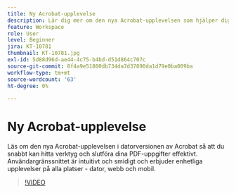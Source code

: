 ```yaml
---
title: Ny Acrobat-upplevelse
description: Lär dig mer om den nya Acrobat-upplevelsen som hjälper dig att snabbt hitta verktyg och slutföra dina PDF-uppgifter effektivt
feature: Workspace
role: User
level: Beginner
jira: KT-10781
thumbnail: KT-10781.jpg
exl-id: 5d88d96d-ae44-4c75-b4bd-d51d864c707c
source-git-commit: 8f4a9e51800db734da7d37890da1d79e0ba009ba
workflow-type: tm+mt
source-wordcount: '63'
ht-degree: 0%

---
```


# Ny Acrobat-upplevelse

Läs om den nya Acrobat-upplevelsen i datorversionen av Acrobat så att du snabbt kan hitta verktyg och slutföra dina PDF-uppgifter effektivt. Användargränssnittet är intuitivt och smidigt och erbjuder enhetliga upplevelser på alla platser - dator, webb och mobil.

>[!VIDEO](https://video.tv.adobe.com/v/345949?quality=12&learn=on&hidetitle=true)
